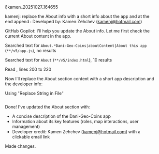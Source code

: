 §kamen_20251027_164655

kamenj: replace the About info with a short info about the app and at the end append :
Developed by: Kamen Zehchev (kamenj@hotmail.com)

GitHub Copilot: I'll help you update the About info. Let me first check the current About content in the app. 

Searched text for `About.*Dani-Geo-Coins|aboutContent|About this app` (`**/v5/app.js`), no results

Searched text for `About` (`**/v5/index.html`), 10 results

Read [](file:///c%3A/my.desktop/projects/.mind.maps/main/software/dani/maps/tests/html/FindCoins/SimpleLoginSite/v5/index.html#200-200), lines 200 to 220

Now I'll replace the About section content with a short app description and the developer info: 

Using "Replace String in File"


```

```
Done! I've updated the About section with:
- A concise description of the Dani-Geo-Coins app
- Information about its key features (roles, map interactions, user management)
- Developer credit: Kamen Zehchev (kamenj@hotmail.com) with a clickable email link

Made changes.